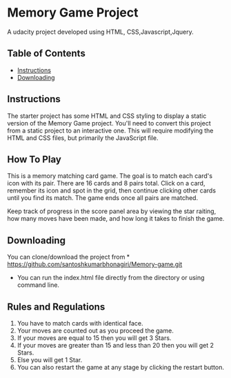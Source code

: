 # Memory Game Project
A udacity project developed using HTML, CSS,Javascript,Jquery.
## Table of Contents

* [Instructions](#instructions)
* [Downloading](#downloading)


## Instructions

The starter project has some HTML and CSS styling to display a static version of the Memory Game project. You'll need to convert this project from a static project to an interactive one. This will require modifying the HTML and CSS files, but primarily the JavaScript file.

## How To Play

This is a memory matching card game. The goal is to match each card's icon with its pair. There are 16 cards and 8 pairs total. Click on a card, remember its icon and spot in the grid, then continue clicking other cards until you find its match. The game ends once all pairs are matched.

Keep track of progress in the score panel area by viewing the star raiting, how many moves have been made, and how long it takes to finish the game.

## Downloading

 You can clone/download the project from
    * https://github.com/santoshkumarbhonagiri/Memory-game.git
* You can run the index.html file directly from the directory or using command line.



## Rules and Regulations
1. You have to match cards with identical face.
2. Your moves are counted out as you proceed the game.
3. If your moves are equal to 15 then you will get 3 Stars.
4. If your moves are greater than 15 and less than 20 then you will get 2 Stars.
5. Else you will get 1 Star.
6. You can also restart the game at any stage by clicking the restart button.

